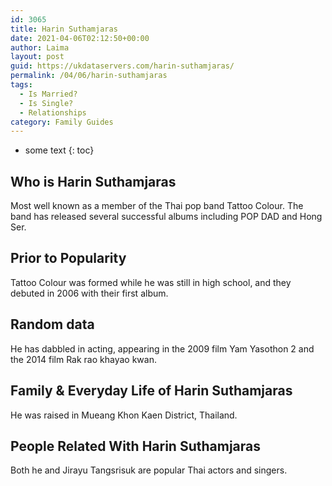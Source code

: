 ```yaml
---
id: 3065
title: Harin Suthamjaras
date: 2021-04-06T02:12:50+00:00
author: Laima
layout: post
guid: https://ukdataservers.com/harin-suthamjaras/
permalink: /04/06/harin-suthamjaras
tags:
  - Is Married?
  - Is Single?
  - Relationships
category: Family Guides
---
```


* some text
{: toc}


## Who is Harin Suthamjaras
                  
                  
                  
Most well known as a member of the Thai pop band Tattoo Colour. The band has released several successful albums including POP DAD and Hong Ser. 
                  
              
            
              
            
                
                
                
## Prior to Popularity
                  
                  
                  
Tattoo Colour was formed while he was still in high school, and they debuted in 2006 with their first album. 
                  
              
            
              
            
                
                
                
## Random data
                  
                  
                  
He has dabbled in acting, appearing in the 2009 film Yam Yasothon 2 and the 2014 film Rak rao khayao kwan. 
                  
              
            
              
            
                
                
                
## Family & Everyday Life of Harin Suthamjaras
                  
                  
                  
He was raised in Mueang Khon Kaen District, Thailand. 
                  
              
            
              
            
                
                
                
## People Related With Harin Suthamjaras
                  
                  
                  
Both he and Jirayu Tangsrisuk are popular Thai actors and singers. 
                  
              
            
              
            
                
              
            
              
              
            
            
              
            
          
          
          